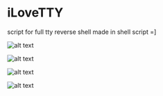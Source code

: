 # iLoveTTY
script for full tty reverse shell made in shell script =]

![alt text](https://cdn.discordapp.com/attachments/834924159578144820/836654636580077588/Screenshot_20210427_142645.png)

![alt text](https://cdn.discordapp.com/attachments/834924159578144820/836654740997406760/Screenshot_20210427_142811.png)

![alt text](https://cdn.discordapp.com/attachments/834924159578144820/836654903576756254/Screenshot_20210427_142847.png)

![alt text](https://cdn.discordapp.com/attachments/834924159578144820/836655813955289139/Screenshot_20210427_143205.png)
